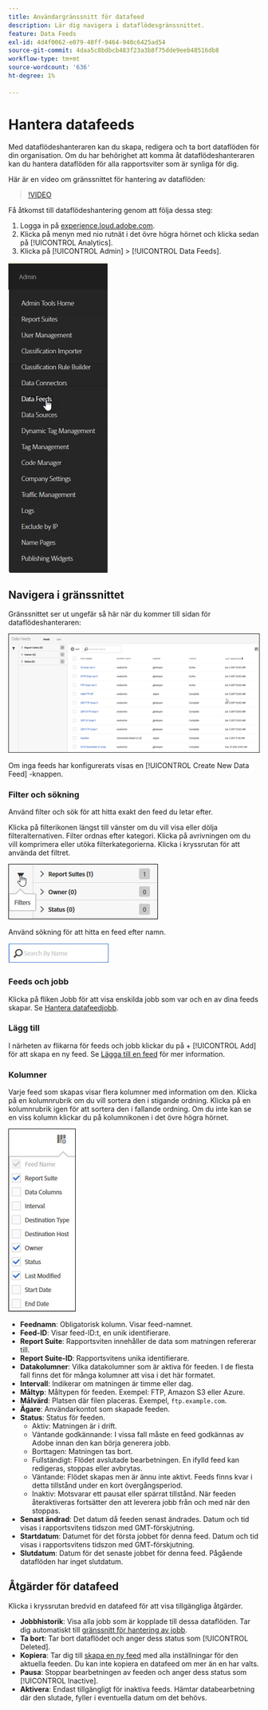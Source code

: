 ```yaml
---
title: Användargränssnitt för datafeed
description: Lär dig navigera i dataflödesgränssnittet.
feature: Data Feeds
exl-id: 4d4f0062-e079-48ff-9464-940c6425ad54
source-git-commit: 4daa5c8bdbcb483f23a3b8f75dde9eeb48516db8
workflow-type: tm+mt
source-wordcount: '636'
ht-degree: 1%

---
```


# Hantera datafeeds

Med dataflödeshanteraren kan du skapa, redigera och ta bort dataflöden för din organisation. Om du har behörighet att komma åt dataflödeshanteraren kan du hantera dataflöden för alla rapportsviter som är synliga för dig.

Här är en video om gränssnittet för hantering av dataflöden:

>[!VIDEO](https://video.tv.adobe.com/v/25452/?quality=12)

Få åtkomst till dataflödeshantering genom att följa dessa steg:

1. Logga in på [experience.loud.adobe.com](https://experiencecloud.adobe.com).
2. Klicka på menyn med nio rutnät i det övre högra hörnet och klicka sedan på [!UICONTROL Analytics].
3. Klicka på [!UICONTROL Admin] > [!UICONTROL Data Feeds].

![Meny för datafeed](assets/AdminMenu.png)

## Navigera i gränssnittet

Gränssnittet ser ut ungefär så här när du kommer till sidan för dataflödeshanteraren:

![Dataflöden](assets/feeds.png)

Om inga feeds har konfigurerats visas en [!UICONTROL Create New Data Feed] -knappen.

### Filter och sökning

Använd filter och sök för att hitta exakt den feed du letar efter.

Klicka på filterikonen längst till vänster om du vill visa eller dölja filteralternativen. Filter ordnas efter kategori. Klicka på avrivningen om du vill komprimera eller utöka filterkategorierna. Klicka i kryssrutan för att använda det filtret.

![Filter](assets/filters.jpg)

Använd sökning för att hitta en feed efter namn.

![Sök](assets/search.jpg)

### Feeds och jobb

Klicka på fliken Jobb för att visa enskilda jobb som var och en av dina feeds skapar. Se [Hantera datafeedjobb](df-manage-jobs.md).

### Lägg till

I närheten av flikarna för feeds och jobb klickar du på + [!UICONTROL Add] för att skapa en ny feed. Se [Lägga till en feed](create-feed.md) för mer information.

### Kolumner

Varje feed som skapas visar flera kolumner med information om den. Klicka på en kolumnrubrik om du vill sortera den i stigande ordning. Klicka på en kolumnrubrik igen för att sortera den i fallande ordning. Om du inte kan se en viss kolumn klickar du på kolumnikonen i det övre högra hörnet.

![Kolumnikon](assets/cols.jpg)

* **Feednamn**: Obligatorisk kolumn. Visar feed-namnet.
* **Feed-ID**: Visar feed-ID:t, en unik identifierare.
* **Report Suite**: Rapportsviten innehåller de data som matningen refererar till.
* **Report Suite-ID**: Rapportsvitens unika identifierare.
* **Datakolumner**: Vilka datakolumner som är aktiva för feeden. I de flesta fall finns det för många kolumner att visa i det här formatet.
* **Intervall**: Indikerar om matningen är timme eller dag.
* **Måltyp**: Måltypen för feeden. Exempel: FTP, Amazon S3 eller Azure.
* **Målvärd**: Platsen där filen placeras. Exempel, `ftp.example.com`.
* **Ägare**: Användarkontot som skapade feeden.
* **Status**: Status för feeden.
   * Aktiv: Matningen är i drift.
   * Väntande godkännande: I vissa fall måste en feed godkännas av Adobe innan den kan börja generera jobb.
   * Borttagen: Matningen tas bort.
   * Fullständigt: Flödet avslutade bearbetningen. En ifylld feed kan redigeras, stoppas eller avbrytas.
   * Väntande: Flödet skapas men är ännu inte aktivt. Feeds finns kvar i detta tillstånd under en kort övergångsperiod.
   * Inaktiv: Motsvarar ett pausat eller spärrat tillstånd. När feeden återaktiveras fortsätter den att leverera jobb från och med när den stoppas.
* **Senast ändrad**: Det datum då feeden senast ändrades. Datum och tid visas i rapportsvitens tidszon med GMT-förskjutning.
* **Startdatum**: Datumet för det första jobbet för denna feed. Datum och tid visas i rapportsvitens tidszon med GMT-förskjutning.
* **Slutdatum**: Datum för det senaste jobbet för denna feed. Pågående dataflöden har inget slutdatum.

## Åtgärder för datafeed

Klicka i kryssrutan bredvid en datafeed för att visa tillgängliga åtgärder.

* **Jobbhistorik**: Visa alla jobb som är kopplade till dessa dataflöden. Tar dig automatiskt till [gränssnitt för hantering av jobb](df-manage-jobs.md).
* **Ta bort**: Tar bort dataflödet och anger dess status som [!UICONTROL Deleted].
* **Kopiera**: Tar dig till [skapa en ny feed](create-feed.md) med alla inställningar för den aktuella feeden. Du kan inte kopiera en datafeed om mer än en har valts.
* **Pausa**: Stoppar bearbetningen av feeden och anger dess status som [!UICONTROL Inactive].
* **Aktivera**: Endast tillgängligt för inaktiva feeds. Hämtar databearbetning där den slutade, fyller i eventuella datum om det behövs.
